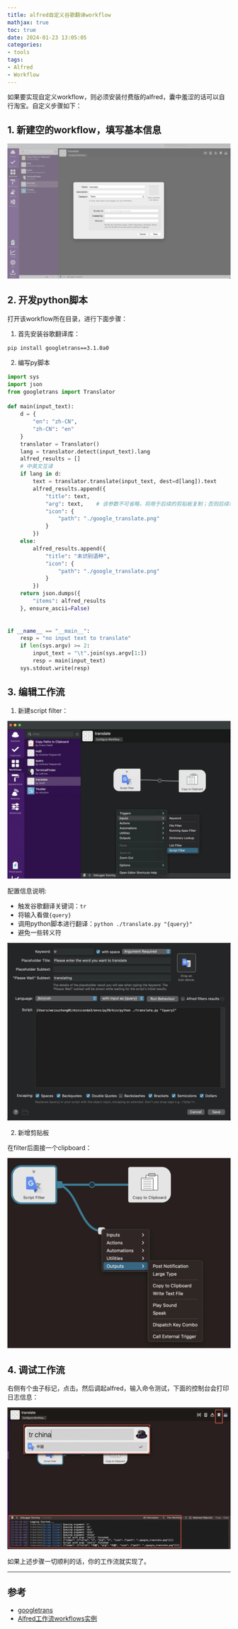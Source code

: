 ```yaml
---
title: alfred自定义谷歌翻译workflow
mathjax: true
toc: true
date: 2024-01-23 13:05:05
categories:
- tools
tags:
- Alfred
- Workflow
---
```

如果要实现自定义workflow，则必须安装付费版的alfred，囊中羞涩的话可以自行淘宝。自定义步骤如下：

<!--more-->

## 1. 新建空的workflow，填写基本信息

![blank workflow](https://raw.githubusercontent.com/TransformersWsz/picx-images-hosting/master/image.2bpwgci5ntes.webp)

## 2. 开发python脚本
打开该workflow所在目录，进行下面步骤：

1. 首先安装谷歌翻译库：
```bash
pip install googletrans==3.1.0a0
```
2. 编写py脚本
```python
import sys
import json
from googletrans import Translator

def main(input_text):
    d = {
        "en": "zh-CN",
        "zh-CN": "en"
    }
    translator = Translator()
    lang = translator.detect(input_text).lang
    alfred_results = []
    # 中英文互译
    if lang in d:
        text = translator.translate(input_text, dest=d[lang]).text
        alfred_results.append({
            "title": text,
            "arg": text,    # 该参数不可省略，将用于后续的剪贴板复制；否则后续动作无法触发
            "icon": {
                "path": "./google_translate.png"
            }
        })
    else:
        alfred_results.append({
            "title": "未识别语种",
            "icon": {
                "path": "./google_translate.png"
            }
        })
    return json.dumps({
        "items": alfred_results
    }, ensure_ascii=False)


if __name__ == "__main__":
    resp = "no input text to translate"
    if len(sys.argv) >= 2:
        input_text = "\t".join(sys.argv[1:])
        resp = main(input_text)
    sys.stdout.write(resp)
```

## 3. 编辑工作流
1. 新建script filter：

![new scipt filter](https://raw.githubusercontent.com/TransformersWsz/picx-images-hosting/master/image.4s7zzod45jc0.webp)

配置信息说明:
- 触发谷歌翻译关键词：`tr`
- 将输入看做`{query}`
- 调用python脚本进行翻译：`python ./translate.py "{query}"`
- 避免一些转义符

![config](https://raw.githubusercontent.com/TransformersWsz/picx-images-hosting/master/image.2bw7bcg882m8.webp)

2. 新增剪贴板

在filter后面接一个clipboard：

![clipboard](https://raw.githubusercontent.com/TransformersWsz/picx-images-hosting/master/image.723f5xy7w2o0.webp)

## 4. 调试工作流

右侧有个虫子标记，点击。然后调起alfred，输入命令测试，下面的控制台会打印日志信息：

![debug](https://raw.githubusercontent.com/TransformersWsz/picx-images-hosting/master/image.5cwhhyuhgmg0.webp)

如果上述步骤一切顺利的话，你的工作流就实现了。
___

## 参考
- [googletrans](https://py-googletrans.readthedocs.io/en/latest/)
- [Alfred工作流workflows实例](https://jlovec.net/2020/12/26/alfred-gong-zuo-liu-workflows-shi-li/)